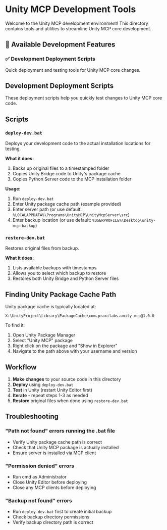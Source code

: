 # Unity MCP Development Tools

Welcome to the Unity MCP development environment! This directory contains tools and utilities to streamline Unity MCP core development.

## 🚀 Available Development Features

### ✅ Development Deployment Scripts
Quick deployment and testing tools for Unity MCP core changes.


## Development Deployment Scripts

These deployment scripts help you quickly test changes to Unity MCP core code.

## Scripts

### `deploy-dev.bat`
Deploys your development code to the actual installation locations for testing.

**What it does:**
1. Backs up original files to a timestamped folder
2. Copies Unity Bridge code to Unity's package cache
3. Copies Python Server code to the MCP installation folder

**Usage:**
1. Run `deploy-dev.bat`
2. Enter Unity package cache path (example provided)
3. Enter server path (or use default: `%LOCALAPPDATA%\Programs\UnityMCP\UnityMcpServer\src`)
4. Enter backup location (or use default: `%USERPROFILE%\Desktop\unity-mcp-backup`)

### `restore-dev.bat`
Restores original files from backup.

**What it does:**
1. Lists available backups with timestamps
2. Allows you to select which backup to restore
3. Restores both Unity Bridge and Python Server files

## Finding Unity Package Cache Path

Unity package cache is typically located at:
```
X:\UnityProject\Library\PackageCache\com.praxilabs.unity-mcp@1.0.0
```

To find it:
1. Open Unity Package Manager
2. Select "Unity MCP" package
3. Right click on the package and "Show in Explorer"
4. Navigate to the path above with your username and version

## Workflow

1. **Make changes** to your source code in this directory
2. **Deploy** using `deploy-dev.bat`
3. **Test** in Unity (restart Unity Editor first)
4. **Iterate** - repeat steps 1-3 as needed
5. **Restore** original files when done using `restore-dev.bat`


## Troubleshooting

### "Path not found" errors running the .bat file
- Verify Unity package cache path is correct
- Check that Unity MCP package is actually installed
- Ensure server is installed via MCP client

### "Permission denied" errors
- Run cmd as Administrator
- Close Unity Editor before deploying
- Close any MCP clients before deploying

### "Backup not found" errors
- Run `deploy-dev.bat` first to create initial backup
- Check backup directory permissions
- Verify backup directory path is correct